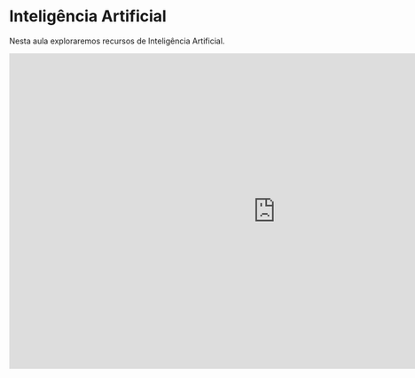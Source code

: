 # Inteligência Artificial

Nesta aula exploraremos recursos de Inteligência Artificial.

<iframe src="https://docs.google.com/presentation/d/1IPHIAD-OBST9sx8FKKj2NJk_tQagsghhSWmS6nEMjiA/embed?start=false&loop=false&delayms=3000" frameborder="0" width="960" height="569" allowfullscreen="true" mozallowfullscreen="true" webkitallowfullscreen="true"></iframe>